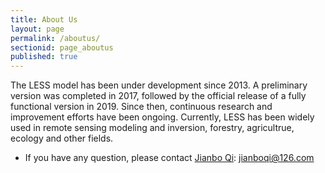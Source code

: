 ```yaml
---
title: About Us
layout: page
permalink: /aboutus/
sectionid: page_aboutus
published: true
---
```


The LESS model has been under development since 2013. A preliminary version was completed in 2017, followed by the official release of a fully functional version in 2019. Since then, continuous research and improvement efforts have been ongoing. Currently, LESS has been widely used in remote sensing modeling and inversion, forestry, agricultrue, ecology and other fields. 

* If you have any question, please contact [Jianbo Qi](https://www.researchgate.net/profile/Jianbo-Qi-2): jianboqi@126.com

<script type="text/javascript" id="clstr_globe" src="//clustrmaps.com/globe.js?d=whFJJr0q-HxR1vltft3xVFVe_lX7rtDTerS-XexPnSc"></script>
